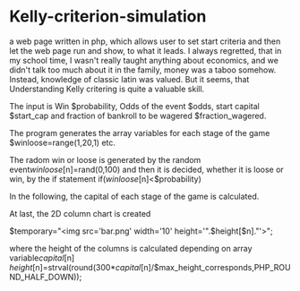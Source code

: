 # Kelly-criterion-simulation
a web page written in php, which allows user to set start criteria and then let the web page run and show, to what it leads. I always regretted, that in my school time, I wasn't really taught anything about economics, and we didn't talk too much about it in the family, money was a taboo somehow. Instead, knowledge of classic latin was valued. But it seems, that Understanding Kelly critering is quite a valuable skill.

The input is Win $probability, Odds of the event $odds, start capital $start_cap and fraction of bankroll to be wagered $fraction_wagered.

The program generates the array variables for each stage of the game  $winloose=range(1,20,1) etc.

The radom win or loose is generated by the random event$winloose[$n]=rand(0,100) and then it is decided, whether it is loose or win, by the if statement if($winloose[$n]<$probability)

In the following, the capital of each stage of the game is calculated.

At last, the 2D column chart is created


 $temporary="<img src='bar.png'  width='10' height='".$height[$n]."'>";
 
 where the height of the columns is calculated  depending on array variable$capital[$n]
  $height[$n]=strval(round(300*$capital[$n]/$max_height_corresponds,PHP_ROUND_HALF_DOWN));

